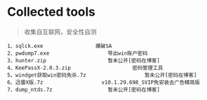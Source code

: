 # Collected tools

> 收集自互联网，安全性自测

```
1、sqlck.exe					爆破SA
2、pwdump7.exe					导出win账户密码
3、hunter.zip					暂未公开[密码在博客]
4、KeePassX-2.0.3.zip					密码管理工具
5、windget获取win密码免杀.7z					暂未公开[密码在博客]
6、迅雷X版.7z					v10.1.29.698_SVIP免安装去广告精简版
7、dump_ntds.7z					暂未公开[密码在博客]
```

